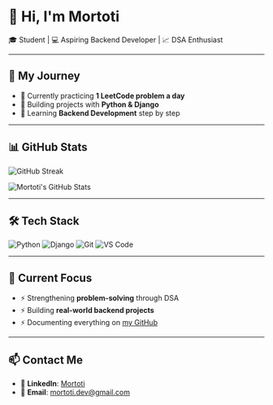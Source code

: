 # 👋 Hi, I'm Mortoti

🎓 Student | 💻 Aspiring Backend Developer | 📈 DSA Enthusiast  

---

## 🚀 My Journey
- 🔹 Currently practicing **1 LeetCode problem a day**  
- 🔹 Building projects with **Python & Django**  
- 🔹 Learning **Backend Development** step by step  

---

## 📊 GitHub Stats

![GitHub Streak](https://streak-stats.demolab.com?user=Mortoti&theme=dark&hide_border=true&refresh=1)

![Mortoti's GitHub Stats](https://github-readme-stats.vercel.app/api?username=Mortoti&show_icons=true&theme=dark&hide_border=true)

---

## 🛠️ Tech Stack
![Python](https://img.shields.io/badge/Python-3.11-blue?logo=python)
![Django](https://img.shields.io/badge/Django-Framework-green?logo=django)
![Git](https://img.shields.io/badge/Git-VersionControl-orange?logo=git)
![VS Code](https://img.shields.io/badge/VSCode-Editor-blue?logo=visualstudiocode)

---

## 📌 Current Focus
- ⚡ Strengthening **problem-solving** through DSA  
- ⚡ Building **real-world backend projects**  
- ⚡ Documenting everything on [my GitHub](https://github.com/Mortoti)

---


## 📫 Contact Me

- 🔗 **LinkedIn**: [Mortoti](https://www.linkedin.com/in/mortoti)  
- 📧 **Email**: [mortoti.dev@gmail.com](https://mail.google.com/mail/?view=cm&fs=1&to=mortoti.dev@gmail.com)




